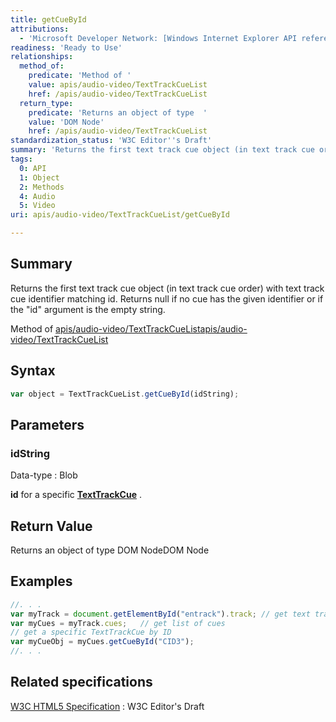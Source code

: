 ```yaml
---
title: getCueById
attributions:
  - 'Microsoft Developer Network: [Windows Internet Explorer API reference Article](http://msdn.microsoft.com/en-us/library/ie/hh828809%28v=vs.85%29.aspx)'
readiness: 'Ready to Use'
relationships:
  method_of:
    predicate: 'Method of '
    value: apis/audio-video/TextTrackCueList
    href: /apis/audio-video/TextTrackCueList
  return_type:
    predicate: 'Returns an object of type  '
    value: 'DOM Node'
    href: /apis/audio-video/TextTrackCueList
standardization_status: 'W3C Editor''s Draft'
summary: 'Returns the first text track cue object (in text track cue order) with text track cue identifier matching id. Returns null if no cue has the given identifier or if the &quot;id&quot; argument is the empty string.'
tags:
  0: API
  1: Object
  2: Methods
  4: Audio
  5: Video
uri: apis/audio-video/TextTrackCueList/getCueById

---
```

## <span>Summary</span>

Returns the first text track cue object (in text track cue order) with text track cue identifier matching id. Returns null if no cue has the given identifier or if the &quot;id&quot; argument is the empty string.

Method of [apis/audio-video/TextTrackCueList](/apis/audio-video/TextTrackCueList)[apis/audio-video/TextTrackCueList](/apis/audio-video/TextTrackCueList)

## <span>Syntax</span>

``` js
var object = TextTrackCueList.getCueById(idString);
```

## <span>Parameters</span>

### <span>idString</span>

 Data-type
:   Blob

**id** for a specific [**TextTrackCue**](/apis/audio-video/TextTrackCue) .

## <span>Return Value</span>

Returns an object of type DOM NodeDOM Node

## <span>Examples</span>

``` js
//. . .
var myTrack = document.getElementById("entrack").track; // get text track from track element
var myCues = myTrack.cues;   // get list of cues
// get a specific TextTrackCue by ID
var myCueObj = myCues.getCueById("CID3");
//. . .
```

## <span>Related specifications</span>

[W3C HTML5 Specification](http://dev.w3.org/html5/spec/single-page.html)
:   W3C Editor's Draft
